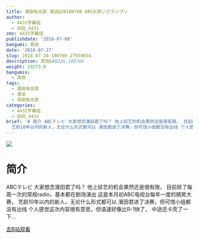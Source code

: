 ```yaml
---
title: 濱田祐太郎 漫谈@20180708 ABCお笑いグランプリ
author:
  - 4431字幕组
  - 叔叔_4431
zmz: 4431字幕组
publishdate: '2018-07-08'
bangumi: 其他
date: '2018-07-27'
slug: 2018-07-24-180708-27559034
description: 其他&#8226;180708
weight: 19273.0
bangumis:
  - 其他
tags:
  - 濱田祐太郎
  - 漫谈
  - 滨田祐太郎
categories:
  - 4431字幕组
  - 叔叔_4431
brief: '# 简介 ABCテレビ 大家想念濱田君了吗？ 他上综艺的机会果然还是很有限， 目前除了每周一次的常规radio，基本都在剧场演出 这是本月初ABC电视台每年一度的搞笑大赛，
  艺龄10年以内的新人，无论什么形式都可以 濱田君进了决赛，但可惜小组都没有出线 个人感觉这次内容很有意思，但语速好像比R-1快了， 中途还卡壳了一下...'
---
```

![](https://i.imgur.com/KPDqaFe.jpg)
# 简介  
ABCテレビ
大家想念濱田君了吗？
他上综艺的机会果然还是很有限，
目前除了每周一次的常规radio，基本都在剧场演出
这是本月初ABC电视台每年一度的搞笑大赛，
艺龄10年以内的新人，无论什么形式都可以
濱田君进了决赛，但可惜小组都没有出线
个人感觉这次内容很有意思，但语速好像比R-1快了，
中途还卡壳了一下...  

[去B站观看](https://www.bilibili.com/video/av27559034/)
 
